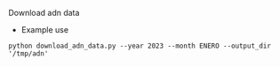 Download adn data

* Example use

```
python download_adn_data.py --year 2023 --month ENERO --output_dir '/tmp/adn'
```
